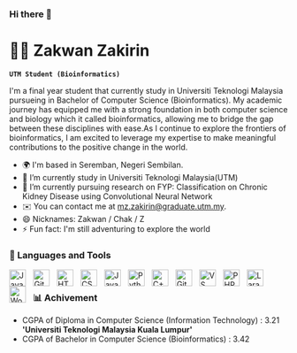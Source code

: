 ### Hi there 👋
# 🏄‍♂️ Zakwan Zakirin

**`UTM Student (Bioinformatics)`**

I'm a final year student that currently study in Universiti Teknologi Malaysia pursueing in Bachelor of Computer Science (Bioinformatics). My academic journey has equipped me with a strong foundation in both computer science and biology which it called bioinformatics, allowing me to bridge the gap between these disciplines with ease.As I continue to explore the frontiers of bioinformatics, I am excited to leverage my expertise to make meaningful contributions to the positive change in the world.

- 🌍 I'm based in Seremban, Negeri Sembilan.
- 🔭 I’m currently study in Universiti Teknologi Malaysia(UTM)
- 🌱 I’m currently pursuing research on FYP: Classification on Chronic Kidney Disease using Convolutional Neural Network
- ✉️ You can contact me at [mz.zakirin@graduate.utm.my](mailto:mz.zakirin@graduate.utm.my).
- 😄 Nicknames: Zakwan / Chak / Z
- ⚡ Fun fact: I'm still adventuring to explore the world

### 🧰 Languages and Tools

<img align="left" alt="Java" width="30px" style="padding-right:10px;" src="https://cdn.jsdelivr.net/gh/devicons/devicon/icons/java/java-original.svg"/>
<img align="left" alt="Git" width="30px" style="padding-right:10px;" src="https://cdn.jsdelivr.net/gh/devicons/devicon/icons/git/git-original.svg" />
<img align="left" alt="HTML" width="30px" style="padding-right:10px;" src="https://cdn.jsdelivr.net/gh/devicons/devicon/icons/html5/html5-plain.svg" />
<img align="left" alt="CSS" width="30px" style="padding-right:10px;" src="https://cdn.jsdelivr.net/gh/devicons/devicon/icons/css3/css3-plain.svg" />
<img align="left" alt="JavaScript" width="30px" style="padding-right:10px;" src="https://cdn.jsdelivr.net/gh/devicons/devicon/icons/javascript/javascript-plain.svg" />
<img align="left" alt="Python" width="30px" style="padding-right:10px;" src="https://cdn.jsdelivr.net/gh/devicons/devicon/icons/python/python-plain.svg" />
<img align="left" alt="C++" width="30px" style="padding-right:10px;" src="https://cdn.jsdelivr.net/gh/devicons/devicon/icons/cplusplus/cplusplus-line.svg" />
<img align="left" alt="GitHub" width="30px" style="padding-right:10px;" src="https://cdn.jsdelivr.net/gh/devicons/devicon/icons/github/github-original.svg" />
<img align="left" alt="VS Code" width="30px" style="padding-right:10px;" src="https://cdn.jsdelivr.net/gh/devicons/devicon@latest/icons/vscode/vscode-original.svg" />          
<img align="left" alt="PHP" width="30px" style="padding-right:10px;" src="https://cdn.jsdelivr.net/gh/devicons/devicon@latest/icons/php/php-original.svg" />     
<img align="left" alt="Laravel" width="30px" style="padding-right:10px;" src="https://cdn.jsdelivr.net/gh/devicons/devicon@latest/icons/laravel/laravel-original.svg" /> 
<img align="left" alt="WordPress" width="30px" style="padding-right:10px;" src="https://cdn.jsdelivr.net/gh/devicons/devicon@latest/icons/wordpress/wordpress-plain.svg" />           
<br />


### 📊 Achivement

- CGPA of Diploma in Computer Science (Information Technology) : 3.21 **'Universiti Teknologi Malaysia Kuala Lumpur'**
- CGPA of Bachelor in Computer Science (Bioinformatics) : 3.42 
#
<!--
**zakwanzakirin/zakwanzakirin** is a ✨ _special_ ✨ repository because its `README.md` (this file) appears on your GitHub profile.

Here are some ideas to get you started:

- 🔭 I’m currently working on ...
- 🌱 I’m currently learning ...
- 👯 I’m looking to collaborate on ...
- 🤔 I’m looking for help with ...
- 💬 Ask me about ...
- 📫 How to reach me: ...
- 😄 Pronouns: ...
- ⚡ Fun fact: ...
-->
